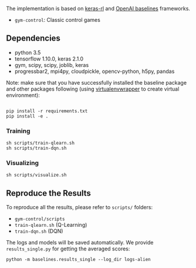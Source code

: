 The implementation is based on [keras-rl](https://github.com/keras-rl/keras-rl) and [OpenAI baselines](https://github.com/openai/baselines) frameworks.

- `gym-control`: Classic control games

## Dependencies
- python 3.5
- tensorflow 1.10.0, keras 2.1.0
- gym, scipy, scipy, joblib, keras
- progressbar2, mpi4py, cloudpickle, opencv-python, h5py, pandas

Note: make sure that you have successfully installed the baseline package and other packages following (using [virtualenvwrapper](https://virtualenvwrapper.readthedocs.io/en/latest/) to create virtual environment):
```

pip install -r requirements.txt
pip install -e .
```

### Training
```
sh scripts/train-qlearn.sh
sh scripts/train-dqn.sh
```
### Visualizing
```
sh scripts/visualize.sh
```

## Reproduce the Results
To reproduce all the results, please refer to `scripts/` folders:
- `gym-control/scripts`
- `train-qlearn.sh` (Q-Learning)
- `train-dqn.sh` (DQN)

	
The logs and models will be saved automatically. We provide `results_single.py` for getting the averaged scores:
```
python -m baselines.results_single --log_dir logs-alien
```







